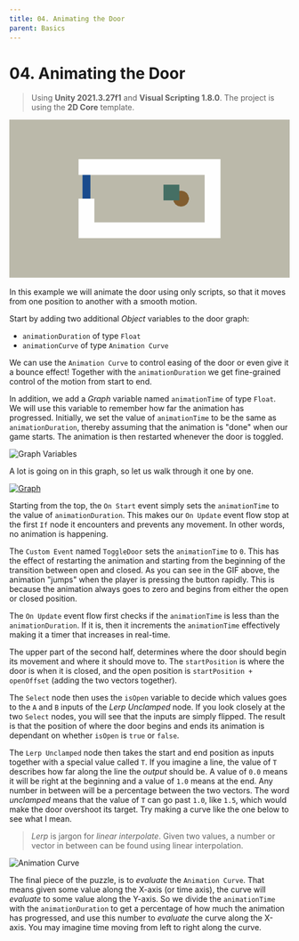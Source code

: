 ```yaml
---
title: 04. Animating the Door
parent: Basics
---
```


# 04. Animating the Door

> Using **Unity 2021.3.27f1** and **Visual Scripting 1.8.0**. The project is using the **2D Core** template.

![Demo](./demo.gif)

In this example we will animate the door using only scripts, so that it moves from one position to another with a smooth motion.

Start by adding two additional *Object* variables to the door graph:

- `animationDuration` of type `Float`
- `animationCurve` of type `Animation Curve`

We can use the `Animation Curve` to control easing of the door or even give it a bounce effect! Together with the `animationDuration` we get fine-grained control of the motion from start to end.

In addition, we add a *Graph* variable named `animationTime` of type `Float`. We will use this variable to remember how far the animation has progressed. Initially, we set the value of `animationTime` to be the same as `animationDuration`, thereby assuming that the animation is "done" when our game starts. The animation is then restarted whenever the door is toggled.

<img src="./graph-variables-1x.webp" srcset="./graph-variables-1x.webp 1x, ./graph-variables-2x.webp 2x" alt="Graph Variables">

A lot is going on in this graph, so let us walk through it one by one.

[<img src="./graph-1x.webp" srcset="./graph-1x.webp 1x, ./graph-2x.webp 2x" alt="Graph">](./graph-2x.webp)

Starting from the top, the `On Start` event simply sets the `animationTime` to the value of `animationDuration`. This makes our `On Update` event flow stop at the first `If` node it encounters and prevents any movement. In other words, no animation is happening.

The `Custom Event` named `ToggleDoor` sets the `animationTime` to `0`. This has the effect of restarting the animation and starting from the beginning of the transition between open and closed. As you can see in the GIF above, the animation "jumps" when the player is pressing the button rapidly. This is because the animation always goes to zero and begins from either the open or closed position.

The `On Update` event flow first checks if the `animationTime` is less than the `animationDuration`. If it is, then it increments the `animationTime` effectively making it a timer that increases in real-time.

The upper part of the second half, determines where the door should begin its movement and where it should move to. The `startPosition` is where the door is when it is closed, and the open position is `startPosition + openOffset` (adding the two vectors together).

The `Select` node then uses the `isOpen` variable to decide which values goes to the `A` and `B` inputs of the *Lerp Unclamped* node. If you look closely at the two `Select` nodes, you will see that the inputs are simply flipped. The result is that the position of where the door begins and ends its animation is dependant on whether `isOpen` is `true` or `false`.

The `Lerp Unclamped` node then takes the start and end position as inputs together with a special value called `T`. If you imagine a line, the value of `T` describes how far along the line the *output* should be. A value of `0.0` means it will be right at the beginning and a value of `1.0` means at the end. Any number in between will be a percentage between the two vectors. The word *unclamped* means that the value of `T` can go past `1.0`, like `1.5`, which would make the door overshoot its target. Try making a curve like the one below to see what I mean.

> *Lerp* is jargon for *linear interpolate*. Given two values, a number or vector in between can be found using linear interpolation. 

<img src="./animation-curve-1x.webp" srcset="./animation-curve-1x.webp 1x, ./animation-curve-2x.webp 2x" alt="Animation Curve">

The final piece of the puzzle, is to *evaluate* the `Animation Curve`. That means given some value along the X-axis (or time axis), the curve will *evaluate* to some value along the Y-axis. So we divide the `animationTime` with the `animationDuration` to get a percentage of how much the animation has progressed, and use this number to *evaluate* the curve along the X-axis. You may imagine time moving from left to right along the curve.